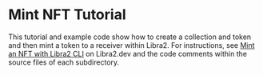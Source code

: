 # Mint NFT Tutorial

This tutorial and example code show how to create a collection and token and then mint a token to a receiver within Libra2. For instructions, see [Mint an NFT with Libra2 CLI](https://aptos.dev/guides/nfts/mint-nft-cli) on Libra2.dev and the code comments within the source files of each subdirectory.
